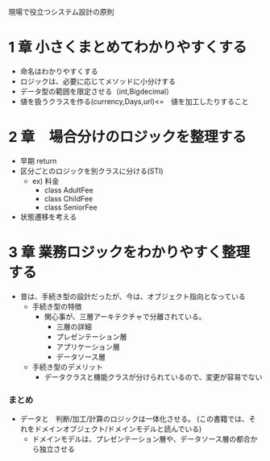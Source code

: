 現場で役立つシステム設計の原則

# 1 章 小さくまとめてわかりやすくする

- 命名はわかりやすくする
- ロジックは、必要に応じてメソッドに小分けする
- データ型の範囲を限定させる（int,Bigdecimal）
- 値を扱うクラスを作る(currency,Days,url)<=　値を加工したりすること

# 2 章　場合分けのロジックを整理する

- 早期 return
- 区分ごとのロジックを別クラスに分ける(STI)
  - ex) 料金
    - class AdultFee
    - class ChildFee
    - class SeniorFee
- 状態遷移を考える

# 3 章 業務ロジックをわかりやすく整理する

- 昔は、手続き型の設計だったが、今は、オブジェクト指向となっている
  - 手続き型の特徴
    - 関心事が、三層アーキテクチャで分離されている。
      - 三層の詳細
      - プレゼンテーション層
      - アプリケーション層
      - データソース層
  - 手続き型のデメリット
    - データクラスと機能クラスが分けられているので、変更が容易でない

### まとめ

- データと　判断/加工/計算のロジックは一体化させる。 (この書籍では、それをドメインオブジェクト/ドメインモデルと読んでいる)
  - ドメインモデルは、プレゼンテーション層や、データソース層の都合から独立させる
